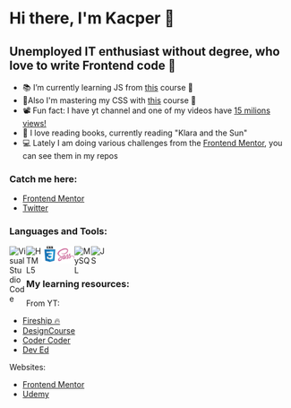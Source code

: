 # Hi there, I'm Kacper 👋

## Unemployed IT enthusiast without degree, who love to write Frontend code 🤠

- 📚 I’m currently learning JS from [this](https://www.udemy.com/course/the-complete-javascript-course/) course 💛
- 💯Also I'm mastering my CSS with [this](https://www.udemy.com/course/design-and-develop-a-killer-website-with-html5-and-css3/) course 💙
- 📽 Fun fact: I have yt channel and one of my videos have [15 milions views!](https://www.youtube.com/watch?v=pxw-5qfJ1dk)
- 📖 I love reading books, currently reading "Klara and the Sun"
- 💻 Lately I am doing various challenges from the [Frontend Mentor](https://www.frontendmentor.io/profile/kacperkwinta), you can see them in my repos

### Catch me here:
- [Frontend Mentor](https://www.frontendmentor.io/profile/kacperkwinta)
- [Twitter](https://twitter.com/KwintaKacper?t=0OdFfCozQKGj-odfX46cVw&s=09)

### Languages and Tools:
<img align="left" alt="Visual Studio Code" width="30px" src="https://upload.wikimedia.org/wikipedia/commons/thumb/9/9a/Visual_Studio_Code_1.35_icon.svg/1024px-Visual_Studio_Code_1.35_icon.svg.png" />
<img align="left" alt="HTML5" width="28px" src="https://upload.wikimedia.org/wikipedia/commons/thumb/6/61/HTML5_logo_and_wordmark.svg/512px-HTML5_logo_and_wordmark.svg.png" />
<img align="left" alt="CSS3" width="28px" src="https://raw.githubusercontent.com/github/explore/80688e429a7d4ef2fca1e82350fe8e3517d3494d/topics/css/css.png" />
<img align="left" alt="Sass" width="30px" src="https://raw.githubusercontent.com/github/explore/80688e429a7d4ef2fca1e82350fe8e3517d3494d/topics/sass/sass.png" />
<img align="left" alt="MySQL" width="30px" src="https://styles.redditmedia.com/t5_2qm6k/styles/communityIcon_dhjr6guc03x51.png?width=256&s=3e825b7205c7f497d4695028e358d26ee359f84b" />
<img align="left" alt="JS" width="28px" src="https://upload.wikimedia.org/wikipedia/commons/thumb/9/99/Unofficial_JavaScript_logo_2.svg/1200px-Unofficial_JavaScript_logo_2.svg.png" />

</br>
</br>

### My learning resources:

From YT:

- [Fireship 🔥](https://www.youtube.com/c/Fireship)
- [DesignCourse](https://www.youtube.com/c/DesignCourse)
- [Coder Coder](https://www.youtube.com/c/TheCoderCoder)
- [Dev Ed](https://www.youtube.com/c/DevEd)

Websites:

- [Frontend Mentor](https://www.frontendmentor.io/)
- [Udemy](https://www.udemy.com/)
